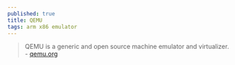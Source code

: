 ```yaml
---
published: true
title: QEMU
tags: arm x86 emulator
---
```

> QEMU is a generic and open source machine emulator and virtualizer. - [qemu.org](https://www.qemu.org/)
